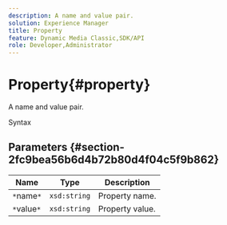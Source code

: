 ```yaml
---
description: A name and value pair.
solution: Experience Manager
title: Property
feature: Dynamic Media Classic,SDK/API
role: Developer,Administrator
---
```


# Property{#property}

A name and value pair.

 Syntax 

## Parameters {#section-2fc9bea56b6d4b72b80d4f04c5f9b862}

|  Name  | Type  | Description  |
|---|---|---|
|  `*`name`*`  | `xsd:string`  | Property name.  |
|  `*`value`*`  | `xsd:string`  | Property value.  |

